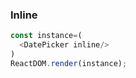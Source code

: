 ### Inline

<!--start-code-->
```js
const instance=(
  <DatePicker inline/>
)
ReactDOM.render(instance);
```
<!--end-code-->
